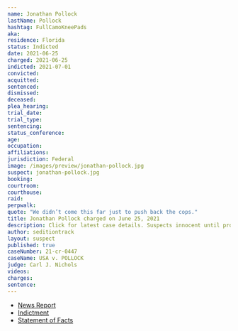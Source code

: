 ```yaml
---
name: Jonathan Pollock
lastName: Pollock
hashtag: FullCamoKneePads
aka:
residence: Florida
status: Indicted
date: 2021-06-25
charged: 2021-06-25
indicted: 2021-07-01
convicted:
acquitted:
sentenced:
dismissed:
deceased:
plea_hearing:
trial_date:
trial_type:
sentencing:
status_conference:
age:
occupation:
affiliations:
jurisdiction: Federal
image: /images/preview/jonathan-pollock.jpg
suspect: jonathan-pollock.jpg
booking:
courtroom:
courthouse:
raid:
perpwalk:
quote: "We didn’t come this far just to push back the cops."
title: Jonathan Pollock charged on June 25, 2021
description: Click for latest case details. Suspects innocent until proven guilty.
author: seditiontrack
layout: suspect
published: true
caseNumber: 21-cr-0447
caseName: USA v. POLLOCK
judge: Carl J. Nichols
videos:
charges:
sentence:
---
```

- [News Report](https://twitter.com/MacFarlaneNews/status/1412898239695790086)
- [Indictment](https://www.justice.gov/usao-dc/case-multi-defendant/file/1410341/download)
- [Statement of Facts](https://extremism.gwu.edu/sites/g/files/zaxdzs2191/f/Pollock%20et%20al%20Affidavit%20in%20Support%20of%20Criminal%20Complaint.pdf)
